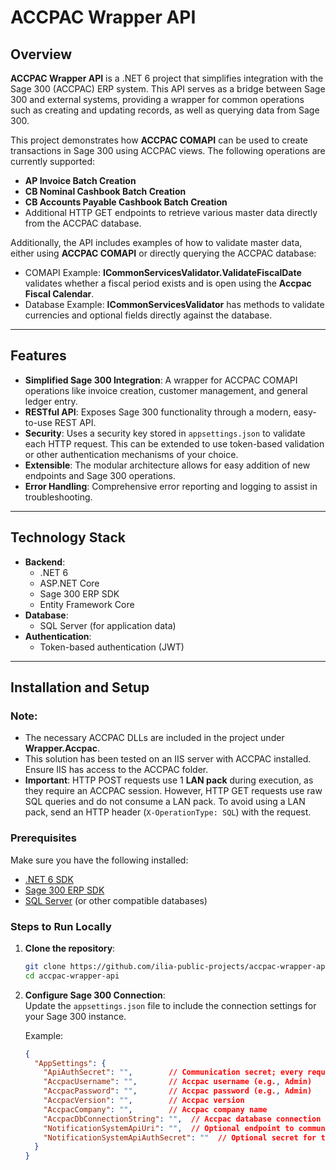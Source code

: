 # ACCPAC Wrapper API

## Overview

**ACCPAC Wrapper API** is a .NET 6 project that simplifies integration with the Sage 300 (ACCPAC) ERP system. This API serves as a bridge between Sage 300 and external systems, providing a wrapper for common operations such as creating and updating records, as well as querying data from Sage 300.

This project demonstrates how **ACCPAC COMAPI** can be used to create transactions in Sage 300 using ACCPAC views. The following operations are currently supported:

- **AP Invoice Batch Creation**
- **CB Nominal Cashbook Batch Creation**
- **CB Accounts Payable Cashbook Batch Creation**
- Additional HTTP GET endpoints to retrieve various master data directly from the ACCPAC database.

Additionally, the API includes examples of how to validate master data, either using **ACCPAC COMAPI** or directly querying the ACCPAC database:

- COMAPI Example: **ICommonServicesValidator.ValidateFiscalDate** validates whether a fiscal period exists and is open using the **Accpac Fiscal Calendar**.
- Database Example: **ICommonServicesValidator** has methods to validate currencies and optional fields directly against the database.

---

## Features

- **Simplified Sage 300 Integration**: A wrapper for ACCPAC COMAPI operations like invoice creation, customer management, and general ledger entry.
- **RESTful API**: Exposes Sage 300 functionality through a modern, easy-to-use REST API.
- **Security**: Uses a security key stored in `appsettings.json` to validate each HTTP request. This can be extended to use token-based validation or other authentication mechanisms of your choice.
- **Extensible**: The modular architecture allows for easy addition of new endpoints and Sage 300 operations.
- **Error Handling**: Comprehensive error reporting and logging to assist in troubleshooting.

---

## Technology Stack

- **Backend**:
  - .NET 6
  - ASP.NET Core
  - Sage 300 ERP SDK
  - Entity Framework Core
- **Database**:
  - SQL Server (for application data)
- **Authentication**:
  - Token-based authentication (JWT)

---

## Installation and Setup

### Note:
- The necessary ACCPAC DLLs are included in the project under **Wrapper.Accpac**.
- This solution has been tested on an IIS server with ACCPAC installed. Ensure IIS has access to the ACCPAC folder.
- **Important**: HTTP POST requests use 1 **LAN pack** during execution, as they require an ACCPAC session. However, HTTP GET requests use raw SQL queries and do not consume a LAN pack. To avoid using a LAN pack, send an HTTP header (`X-OperationType: SQL`) with the request.

### Prerequisites

Make sure you have the following installed:

- [.NET 6 SDK](https://dotnet.microsoft.com/download/dotnet/6.0)
- [Sage 300 ERP SDK](https://www.sage.com/)
- [SQL Server](https://www.microsoft.com/en-us/sql-server) (or other compatible databases)

### Steps to Run Locally

1. **Clone the repository**:
    ```bash
    git clone https://github.com/ilia-public-projects/accpac-wrapper-api.git
    cd accpac-wrapper-api
    ```

2. **Configure Sage 300 Connection**:  
   Update the `appsettings.json` file to include the connection settings for your Sage 300 instance.

   Example:

   ```json
   {
     "AppSettings": {
       "ApiAuthSecret": "",        // Communication secret; every request is validated against this value.
       "AccpacUsername": "",       // Accpac username (e.g., Admin)
       "AccpacPassword": "",       // Accpac password (e.g., Admin)
       "AccpacVersion": "",        // Accpac version
       "AccpacCompany": "",        // Accpac company name
       "AccpacDbConnectionString": "",  // Accpac database connection string (required for HTTP GET endpoints)
       "NotificationSystemApiUri": "",  // Optional endpoint to communicate progress of HTTP POST requests
       "NotificationSystemApiAuthSecret": ""  // Optional secret for the notification system endpoint
     }
   }
